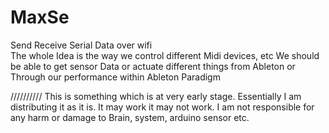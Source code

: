 # MaxSe
Send Receive Serial Data over wifi  
The whole Idea is the way we control different Midi devices, etc We should be able to get sensor Data or actuate different things from Ableton or Through our performance within Ableton Paradigm



//////////
This is something which is at very early stage. Essentially I am distributing it as it is. It may work it may not work. I am not responsible for any harm or damage to Brain, system, arduino sensor etc.
